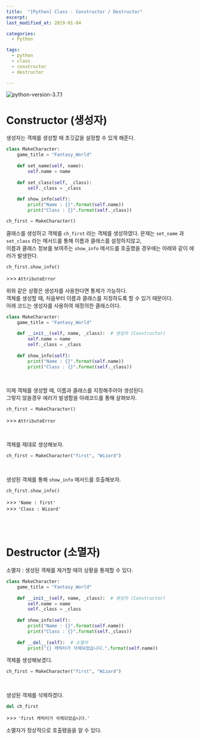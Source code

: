 ```yaml
---
title:  "[Python] Class - Constructor / Destructor"
excerpt: 
last_modified_at: 2019-01-04

categories:
  - Python

tags:
  - python
  - class
  - constructor
  - destructor

---
```


![python-version-3.7.1](https://img.shields.io/badge/python-v3.7.1-blue.svg)

# Constructor (생성자)

생성자는 객체를 생성할 때 초깃값을 설정할 수 있게 해준다.

```python
class MakeCharacter:
    game_title = "Fantasy_World"
    
    def set_name(self, name):
        self.name = name
        
    def set_class(self, _class):
        self._class = _class
        
    def show_info(self):
        print("Name : {}".format(self.name))
        print("Class : {}".format(self._class))
```

```python
ch_first = MakeCharacter()
```

클래스를 생성하고 객체를 `ch_first` 라는 객체를 생성하였다. 
문제는 `set_name` 과 `set_class` 라는 메서드를 통해 이름과 클래스를 설정하지않고,  
이름과 클래스 정보를 보여주는 `show_info` 메서드를 호출했을 경우에는 아래와 같이 에러가 발생한다.

```python
ch_first.show_info()
```
\>\>\> `AttributeError`  

위와 같은 상황은 생성자를 사용한다면 통제가 가능하다.  
객체를 생성할 때, 처음부터 이름과 클래스를 지정하도록 할 수 있기 때문이다.  
아래 코드는 생성자를 사용하여 재정의한 클래스이다.

```python
class MakeCharacter:
    game_title = "Fantasy_World"
    
    def __init__(self, name, _class):  # 생성자 (Constructor)
        self.name = name
        self._class = _class
        
    def show_info(self):
        print("Name : {}".format(self.name))
        print("Class : {}".format(self._class))
```

<br>

이제 객체를 생성할 때, 이름과 클래스를 지정해주어야 생성된다.  
그렇지 않을경우 에러가 발생함을 아래코드를 통해 살펴보자.

```python
ch_first = MakeCharacter()
```
\>\>\> `AttributeError`

<br>

객체를 제대로 생성해보자.

```python
ch_first = MakeCharacter("first", "Wizard")
```

<br>

생성된 객체를 통해 `show_info` 메서드를 호출해보자.

```python
ch_first.show_info()
```
\>\>\> `'Name : first'`  
\>\>\> `'Class : Wizard'`  

<br><br>

# Destructor (소멸자)

소멸자 : 생성된 객체를 제거할 때의 상황을 통제할 수 있다.

```python
class MakeCharacter:
    game_title = "Fantasy_World"
    
    def __init__(self, name, _class):  # 생성자 (Constructor)
        self.name = name
        self._class = _class
        
    def show_info(self):
        print("Name : {}".format(self.name))
        print("Class : {}".format(self._class))
        
    def __del__(self):  # 소멸자
        print("{} 캐릭터가 삭제되었습니다.".format(self.name))
```

객체를 생성해보겠다.

```python
ch_first = MakeCharacter("first", "Wizard")
```

<br>

생성된 객체를 삭제하겠다.

```python
del ch_first
```
\>\>\> `'first 캐릭터가 삭제되었습니다.'`  

소멸자가 정상적으로 호출됐음을 알 수 있다.
